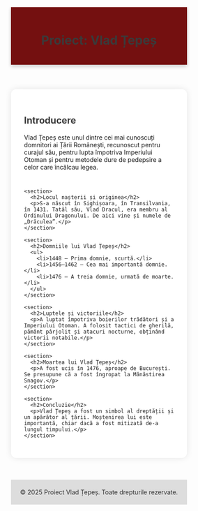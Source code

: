 <!DOCTYPE html>
<html lang="ro">
<head>
  <meta charset="UTF-8">
  <meta name="viewport" content="width=device-width, initial-scale=1.0">
  <title>Proiect: Vlad Țepeș</title>
  <style>
    * {
      box-sizing: border-box;
    }

    body {
      font-family: Arial, sans-serif;
      margin: 0;
      padding: 0;
      background-color: #f2f2f2;
    }

    header {
      background-color: #741010;
      color: white;
      padding: 20px 0;
      text-align: center;
      box-shadow: 0 4px 8px rgba(0,0,0,0.2);
    }

    .container {
      max-width: 900px;
      margin: 30px auto;
      background: white;
      padding: 30px;
      border-radius: 12px;
      box-shadow: 0 0 15px rgba(0,0,0,0.1);
    }

    h1, h2 {
      color: #3a3a3a;
    }

    section {
      margin-bottom: 40px;
    }

    ul {
      padding-left: 20px;
    }

    footer {
      text-align: center;
      padding: 20px;
      background: #ddd;
      color: #333;
      margin-top: 50px;
    }

    @media (max-width: 600px) {
      .container {
        padding: 20px;
      }

      h1 {
        font-size: 24px;
      }

      h2 {
        font-size: 20px;
      }
    }
  </style>
</head>
<body>

  <header>
    <h1>Proiect: Vlad Țepeș</h1>
  </header>

  <div class="container">
    <section>
      <h2>Introducere</h2>
      <p>Vlad Țepeș este unul dintre cei mai cunoscuți domnitori ai Țării Românești, recunoscut pentru curajul său, pentru lupta împotriva Imperiului Otoman și pentru metodele dure de pedepsire a celor care încălcau legea.</p>
    </section>

    <section>
      <h2>Locul nașterii și originea</h2>
      <p>S-a născut în Sighișoara, în Transilvania, în 1431. Tatăl său, Vlad Dracul, era membru al Ordinului Dragonului. De aici vine și numele de „Drăculea”.</p>
    </section>

    <section>
      <h2>Domniile lui Vlad Țepeș</h2>
      <ul>
        <li>1448 – Prima domnie, scurtă.</li>
        <li>1456–1462 – Cea mai importantă domnie.</li>
        <li>1476 – A treia domnie, urmată de moarte.</li>
      </ul>
    </section>

    <section>
      <h2>Luptele și victoriile</h2>
      <p>A luptat împotriva boierilor trădători și a Imperiului Otoman. A folosit tactici de gherilă, pământ pârjolit și atacuri nocturne, obținând victorii notabile.</p>
    </section>

    <section>
      <h2>Moartea lui Vlad Țepeș</h2>
      <p>A fost ucis în 1476, aproape de București. Se presupune că a fost îngropat la Mănăstirea Snagov.</p>
    </section>

    <section>
      <h2>Concluzie</h2>
      <p>Vlad Țepeș a fost un simbol al dreptății și un apărător al țării. Moștenirea lui este importantă, chiar dacă a fost mitizată de-a lungul timpului.</p>
    </section>
  </div>

  <footer>
    &copy; 2025 Proiect Vlad Țepeș. Toate drepturile rezervate.
  </footer>

</body>
</html>
